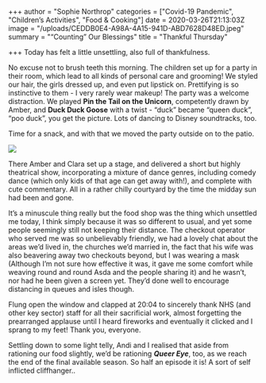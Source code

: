 +++
author = "Sophie Northrop"
categories = ["Covid-19 Pandemic", "Children’s Activities", "Food & Cooking"]
date = 2020-03-26T21:13:03Z
image = "/uploads/CEDDB0E4-A98A-4A15-941D-ABD7628D48ED.jpeg"
summary = "“Counting” Our Blessings"
title = "Thankful Thursday"

+++
Today has felt a little unsettling, also full of thankfulness.

No excuse not to brush teeth this morning. The children set up for a party in their room, which lead to all kinds of personal care and grooming! We styled our hair, the girls dressed up, and even put lipstick on. Prettifying is so instinctive to them - I very rarely wear makeup! The party was a welcome distraction. We played **Pin the Tail on the Unicorn**, competently drawn by Amber, and **Duck Duck Goose** with a twist - “duck” became “queen duck”, “poo duck”, you get the picture. Lots of dancing to Disney soundtracks, too.

Time for a snack, and with that we moved the party outside on to the patio.

![](/uploads/95F762FF-98E5-49D1-BE60-ECA21038B44D.jpeg)

There Amber and Clara set up a stage, and delivered a short but highly theatrical show, incorporating a mixture of dance genres, including comedy dance (which only kids of that age can get away with!), and complete with cute commentary. All in a rather chilly courtyard by the time the midday sun had been and gone.

It’s a minuscule thing really but the food shop was the thing which unsettled me today, I think simply because it was so different to usual, and yet some people seemingly still not keeping their distance. The checkout operator who served me was so unbelievably friendly, we had a lovely chat about the areas we’d lived in, the churches we’d married in, the fact that his wife was also beavering away two checkouts beyond, but I was wearing a mask (Although I’m not sure how effective it was, it gave me some comfort while weaving round and round Asda and the people sharing it) and he wasn’t, nor had he been given a screen yet. They’d done well to encourage distancing in queues and isles though.

Flung open the window and clapped at 20:04 to sincerely thank NHS (and other key sector) staff for all their sacrificial work, almost forgetting the prearranged applause until I heard fireworks and eventually it clicked and I sprang to my feet! Thank you, everyone.

Settling down to some light telly, Andi and I realised that aside from rationing our food slightly, we’d be rationing **_Queer Eye_**, too, as we reach the end of the final available season. So half an episode it is! A sort of self inflicted cliffhanger..